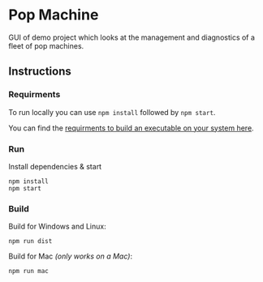 # Pop Machine

GUI of demo project which looks at the management and diagnostics
of a fleet of pop machines.

## Instructions

### Requirments

To run locally you can use `npm install` followed by `npm start`.

You can find the [requirments to build an executable on your system here](https://electron.atom.io/docs/development/build-instructions-linux/).

### Run

Install dependencies & start

    npm install
    npm start

### Build

Build for Windows and Linux:

    npm run dist

Build for Mac *(only works on a Mac)*:

    npm run mac
